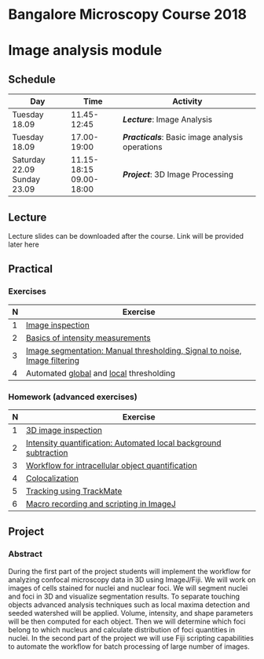 # Bangalore Microscopy Course 2018
# Image analysis module

## Schedule

|             Day                |           Time             |                Activity           |
|--------------------------------|----------------------------|-----------------------------------|
|         Tuesday 18.09          |        11.45-12:45         | ***Lecture***: Image Analysis     |
|         Tuesday 18.09          |        17.00-19:00         | ***Practicals***: Basic image analysis operations |
| Saturday 22.09<br>Sunday 23.09 | 11.15-18:15<br>09.00-18:00 | ***Project***: 3D Image Processing|

## Lecture

Lecture slides can be downloaded after the course. Link will be provided later here

## Practical

### Exercises

|  N  |  Exercise  |
|-----|------------|
|  1  |[Image inspection](https://github.com/tischi/imagej-courses/blob/master/practicals/basic-image-inspection-and-handling.md#activity-image-content-inspection)|
|  2  |[Basics of intensity measurements](https://github.com/tischi/imagej-courses/blob/master/practicals/intensity-quantification.md)|
|  3  |[Image segmentation: Manual thresholding, Signal to noise, Image filtering](https://github.com/tischi/imagej-courses/blob/master/practicals/image-segmentation.md)|
|  4  |Automated [global](https://github.com/tischi/imagej-courses/blob/master/practicals/image-segmentation.md#automated-global-thresholding) and [local](https://github.com/tischi/imagej-courses/blob/master/practicals/image-segmentation.md#automated-local-tresholding-under-development) thresholding 

### Homework (advanced exercises)

| N | Exercise |
|------|-------|
|  1  |[3D image inspection](https://github.com/tischi/imagej-courses/blob/master/practicals/3D-image-inspection.md)|
|  2  |[Intensity quantification: Automated local background subtraction](https://github.com/tischi/imagej-courses/blob/master/practicals/automated-local-background-subtraction-for-intensity-quantifications.md#intensity-measurements-with-automated-local-background-subtraction--) |
|  3  |[Workflow for intracellular object quantification](https://github.com/tischi/imagej-courses/blob/master/practicals/workflow-2d-intracellular-spot-detection.md#workflow-autophagosome-quantification) | 
|  4  |[Colocalization](https://github.com/tischi/imagej-courses/blob/master/practicals/colocalisation.md#colocalisation) |
|  5  |[Tracking using TrackMate](https://github.com/tischi/imagej-courses/blob/master/practicals/tracking-with-trackmate.md)  |
|  6 |[Macro recording and scripting in ImageJ](https://github.com/tischi/imagej-courses/blob/master/practicals/macro-recording.md) |




## Project

### Abstract

During the first part of the project students will implement the workflow for analyzing confocal microscopy data in 3D using ImageJ/Fiji. We will work on images of cells stained for nuclei and nuclear foci. We will segment nuclei and foci in 3D and visualize segmentation results. To separate touching objects advanced analysis techniques such as local maxima detection and seeded watershed will be applied. Volume, intensity, and shape parameters will be then computed for each object. Then we will determine which foci belong to which nucleus and calculate distribution of foci quantities in nuclei. In the second part of the project we will use Fiji scripting capabilities to automate the workflow for batch processing of large number of images. 
